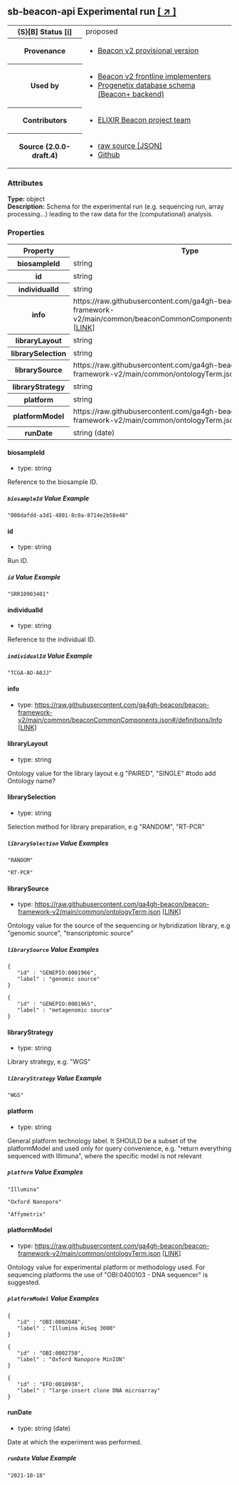 
<div id="schema-header-title">
  <h2><span id="schema-header-title-project">sb-beacon-api</span> Experimental run <a href="https://github.com/ga4gh-schemablocks/sb-beacon-api" target="_BLANK">[ &nearr; ]</a></h2>
</div>

<table id="schema-header-table">
<tr>
<th>{S}[B] Status <a href="https://schemablocks.org/about/sb-status-levels.html">[i]</a></th>
<td><div id="schema-header-status">proposed</div></td>
</tr>
<tr><th>Provenance</th><td><ul>
<li><a href="https://github.com/ga4gh-beacon/">Beacon v2 provisional version</a></li>
</ul></td></tr>
<tr><th>Used by</th><td><ul>
<li><a href="https://ga4gh-approval-service-registry.ega-archive.org">Beacon v2 frontline implementers</a></li>
<li><a href="https://docs.progenetix.org/beaconplus/">Progenetix database schema (Beacon+ backend)</a></li>
</ul></td></tr>


<!--more-->
<tr><th>Contributors</th><td><ul>
<li><a href="https://beacon-project.io/categories/people.html">ELIXIR Beacon project team</a></li>
</ul></td></tr>
<tr><th>Source (2.0.0-draft.4)</th><td><ul>
<li><a href="current/defaultSchema.json" target="_BLANK">raw source [JSON]</a></li>
<li><a href="https://github.com/ga4gh-schemablocks/sb-beacon-api/blob/master//defaultSchema.yaml" target="_BLANK">Github</a></li>
</ul></td></tr>
</table>

<div id="schema-attributes-title"><h3>Attributes</h3></div>

  
__Type:__ object  
__Description:__ Schema for the experimental run (e.g. sequencing run, array processing...) leading to the raw data for the (computational) analysis.
### Properties

<table id="schema-properties-table">
<tr><th>Property</th><th>Type</th></tr>
<tr><th>biosampleId</th><td>string</td></tr>
<tr><th>id</th><td>string</td></tr>
<tr><th>individualId</th><td>string</td></tr>
<tr><th>info</th><td>https://raw.githubusercontent.com/ga4gh-beacon/beacon-framework-v2/main/common/beaconCommonComponents.json#/definitions/Info [<a href="https://raw.githubusercontent.com/ga4gh-beacon/beacon-framework-v2/main/common/beaconCommonComponents.json">LINK</a>]</td></tr>
<tr><th>libraryLayout</th><td>string</td></tr>
<tr><th>librarySelection</th><td>string</td></tr>
<tr><th>librarySource</th><td>https://raw.githubusercontent.com/ga4gh-beacon/beacon-framework-v2/main/common/ontologyTerm.json [<a href="https://raw.githubusercontent.com/ga4gh-beacon/beacon-framework-v2/main/common/ontologyTerm.json">LINK</a>]</td></tr>
<tr><th>libraryStrategy</th><td>string</td></tr>
<tr><th>platform</th><td>string</td></tr>
<tr><th>platformModel</th><td>https://raw.githubusercontent.com/ga4gh-beacon/beacon-framework-v2/main/common/ontologyTerm.json [<a href="https://raw.githubusercontent.com/ga4gh-beacon/beacon-framework-v2/main/common/ontologyTerm.json">LINK</a>]</td></tr>
<tr><th>runDate</th><td>string (date)</td></tr>
</table>


#### biosampleId

* type: string

Reference to the biosample ID.

##### `biosampleId` Value Example  

```
"008dafdd-a3d1-4801-8c0a-8714e2b58e48"
```

#### id

* type: string

Run ID.

##### `id` Value Example  

```
"SRR10903401"
```

#### individualId

* type: string

Reference to the individual ID.

##### `individualId` Value Example  

```
"TCGA-AO-A0JJ"
```

#### info

* type: https://raw.githubusercontent.com/ga4gh-beacon/beacon-framework-v2/main/common/beaconCommonComponents.json#/definitions/Info [<a href="https://raw.githubusercontent.com/ga4gh-beacon/beacon-framework-v2/main/common/beaconCommonComponents.json">LINK</a>]




#### libraryLayout

* type: string

Ontology value for the library layout e.g "PAIRED", "SINGLE" #todo add Ontology name?


#### librarySelection

* type: string

Selection method for library preparation, e.g "RANDOM", "RT-PCR"

##### `librarySelection` Value Examples  

```
"RANDOM"
```
```
"RT-PCR"
```

#### librarySource

* type: https://raw.githubusercontent.com/ga4gh-beacon/beacon-framework-v2/main/common/ontologyTerm.json [<a href="https://raw.githubusercontent.com/ga4gh-beacon/beacon-framework-v2/main/common/ontologyTerm.json">LINK</a>]

Ontology value for the source of the sequencing or hybridization library, e.g "genomic source", "transcriptomic source"

##### `librarySource` Value Examples  

```
{
   "id" : "GENEPIO:0001966",
   "label" : "genomic source"
}
```
```
{
   "id" : "GENEPIO:0001965",
   "label" : "metagenomic source"
}
```

#### libraryStrategy

* type: string

Library strategy, e.g. "WGS"

##### `libraryStrategy` Value Example  

```
"WGS"
```

#### platform

* type: string

General platform technology label. It SHOULD be a subset of the platformModel and used only for query convenience, e.g. "return everything sequenced with Illimuna", where the specific model is not relevant

##### `platform` Value Examples  

```
"Illumina"
```
```
"Oxford Nanopore"
```
```
"Affymetrix"
```

#### platformModel

* type: https://raw.githubusercontent.com/ga4gh-beacon/beacon-framework-v2/main/common/ontologyTerm.json [<a href="https://raw.githubusercontent.com/ga4gh-beacon/beacon-framework-v2/main/common/ontologyTerm.json">LINK</a>]

Ontology value for experimental platform or methodology used. For sequencing platforms the use of "OBI:0400103 - DNA sequencer" is suggested.

##### `platformModel` Value Examples  

```
{
   "id" : "OBI:0002048",
   "label" : "Illumina HiSeq 3000"
}
```
```
{
   "id" : "OBI:0002750",
   "label" : "Oxford Nanopore MinION"
}
```
```
{
   "id" : "EFO:0010938",
   "label" : "large-insert clone DNA microarray"
}
```

#### runDate

* type: string (date)

Date at which the experiment was performed.

##### `runDate` Value Example  

```
"2021-10-18"
```

